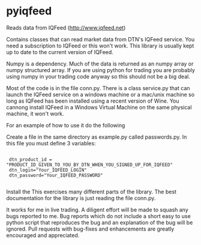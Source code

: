 # pyiqfeed 
Reads data from IQFeed (http://www.iqfeed.net)

Contains classes that can read market data from DTN's IQFeed service. You need
a subscription to IQFeed or this won't work. This library is usually kept up
to date to the current version of IQFeed.

Numpy is a dependency. Much of the data is returned as an numpy array or numpy
structured array. If you are using python for trading you are probably using
numpy in your trading code anyway so this should not be a big deal.

Most of the code is in the file conn.py. There is a class service.py that can
launch the IQFeed service on a windows machine or a mac/unix machine so long as
IQFeed has been installed using a recent version of Wine. You cannong install
IQFeed in a Windows Virtual Machine on the same physical machine, it won't work.

For an example of how to use it do the following

Create a file in the same directory as example.py called passwords.py. In this
file you must define 3 variables:

<pre><code>
 dtn_product_id = "PRODUCT_ID_GIVEN_TO_YOU_BY_DTN_WHEN_YOU_SIGNED_UP_FOR_IQFEED"
 dtn_login="Your_IQFEED_LOGIN"
 dtn_password="Your_IQFEED_PASSWORD"
 </code></pre>

Install the
This exercises many different parts of the library. The best documentation for
the library is just reading the file conn.py.

It works for me in live trading. A diligent effort will be made to squash any
bugs reported to me. Bug reports which do not include a short easy to use python
script that reproduces the bug and an explanation of the bug will be ignored.
Pull requests with bug-fixes and enhancements are greatly encouraged and
appreciated.

